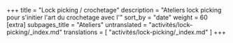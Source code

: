 +++
title = "Lock picking / crochetage"
description = "Ateliers lock picking pour s'initier l'art du crochetage avec l'"
sort_by = "date"
weight = 60
[extra]
subpages_title = "Ateliers"
untranslated = "activités/lock-picking/_index.md"
translations = [
    "activités/lock-picking/_index.md"
]
+++
